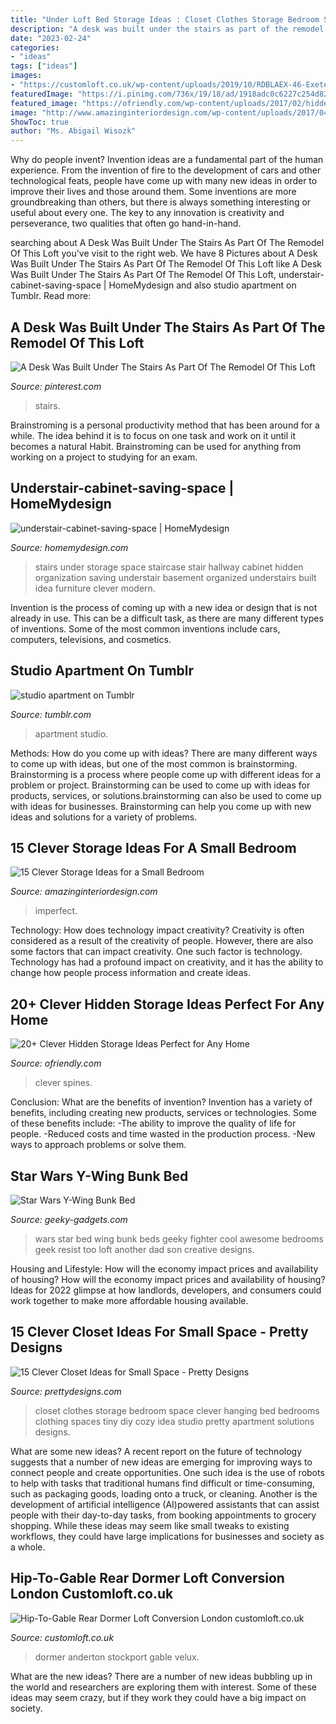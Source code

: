 ```yaml
---
title: "Under Loft Bed Storage Ideas : Closet Clothes Storage Bedroom Space Clever Hanging Bed Bedrooms Clothing Spaces Tiny Diy Cozy Idea Studio Pretty Apartment Solutions Designs"
description: "A desk was built under the stairs as part of the remodel of this loft"
date: "2023-02-24"
categories:
- "ideas"
tags: ["ideas"]
images:
- "https://customloft.co.uk/wp-content/uploads/2019/10/RDBLAEX-46-Exeter-Road-16_low-2-e1470742425438-1.jpg"
featuredImage: "https://i.pinimg.com/736x/19/18/ad/1918adc0c6227c254d82929fc0bfab4c.jpg"
featured_image: "https://ofriendly.com/wp-content/uploads/2017/02/hidden-storage/24-hidden-storage-ideas.jpg"
image: "http://www.amazinginteriordesign.com/wp-content/uploads/2017/04/15-clever-storage-ideas-for-a-small-bedroom-4.jpg"
ShowToc: true
author: "Ms. Abigail Wisozk"
---
```



Why do people invent?
Invention ideas are a fundamental part of the human experience. From the invention of fire to the development of cars and other technological feats, people have come up with many new ideas in order to improve their lives and those around them. Some inventions are more groundbreaking than others, but there is always something interesting or useful about every one. The key to any innovation is creativity and perseverance, two qualities that often go hand-in-hand.

	

		
searching about A Desk Was Built Under The Stairs As Part Of The Remodel Of This Loft you've visit to the right web. We have 8 Pictures about A Desk Was Built Under The Stairs As Part Of The Remodel Of This Loft like A Desk Was Built Under The Stairs As Part Of The Remodel Of This Loft, understair-cabinet-saving-space | HomeMydesign and also studio apartment on Tumblr. Read more:
		
    
## A Desk Was Built Under The Stairs As Part Of The Remodel Of This Loft

<img loading=lazy src="https://i.pinimg.com/736x/19/18/ad/1918adc0c6227c254d82929fc0bfab4c.jpg" onerror="this.onerror=null;this.src='https://tse2.mm.bing.net/th?id=OIP.387qLBTULah-6KwahvBuhwHaLg&amp;pid=15.1';" alt="A Desk Was Built Under The Stairs As Part Of The Remodel Of This Loft">

_Source: pinterest.com_

>stairs. 

	

Brainstroming is a personal productivity method that has been around for a while. The idea behind it is to focus on one task and work on it until it becomes a natural Habit. Brainstroming can be used for anything from working on a project to studying for an exam.

    
## Understair-cabinet-saving-space | HomeMydesign

<img loading=lazy src="https://homemydesign.com/wp-content/uploads/2014/04/understair-cabinet-saving-space.jpg" onerror="this.onerror=null;this.src='https://tse1.mm.bing.net/th?id=OIP.CO5IHHJ_7hR9YrZDsuWlJwHaLT&amp;pid=15.1';" alt="understair-cabinet-saving-space | HomeMydesign">

_Source: homemydesign.com_

>stairs under storage space staircase stair hallway cabinet hidden organization saving understair basement organized understairs built idea furniture clever modern. 

	

Invention is the process of coming up with a new idea or design that is not already in use. This can be a difficult task, as there are many different types of inventions. Some of the most common inventions include cars, computers, televisions, and cosmetics.

    
## Studio Apartment On Tumblr

<img loading=lazy src="https://68.media.tumblr.com/f0d8838cc517701d4b3b09177de60db9/tumblr_mvi3o2bQ1W1rhwm1zo1_500.jpg" onerror="this.onerror=null;this.src='https://tse3.mm.bing.net/th?id=OIP.B8Xc5ybWpg3X6aKB_4-engHaLG&amp;pid=15.1';" alt="studio apartment on Tumblr">

_Source: tumblr.com_

>apartment studio. 

	

Methods: How do you come up with ideas?
There are many different ways to come up with ideas, but one of the most common is brainstorming. Brainstorming is a process where people come up with different ideas for a problem or project. Brainstorming can be used to come up with ideas for products, services, or solutions.brainstorming can also be used to come up with ideas for businesses. Brainstorming can help you come up with new ideas and solutions for a variety of problems.

    
## 15 Clever Storage Ideas For A Small Bedroom

<img loading=lazy src="http://www.amazinginteriordesign.com/wp-content/uploads/2017/04/15-clever-storage-ideas-for-a-small-bedroom-4.jpg" onerror="this.onerror=null;this.src='https://tse1.mm.bing.net/th?id=OIP.KcyHB3k-rvDPYaj-2pGUvgHaNt&amp;pid=15.1';" alt="15 Clever Storage Ideas for a Small Bedroom">

_Source: amazinginteriordesign.com_

>imperfect. 

	

Technology: How does technology impact creativity?
Creativity is often considered as a result of the creativity of people. However, there are also some factors that can impact creativity. One such factor is technology. Technology has had a profound impact on creativity, and it has the ability to change how people process information and create ideas.

    
## 20+ Clever Hidden Storage Ideas Perfect For Any Home

<img loading=lazy src="https://ofriendly.com/wp-content/uploads/2017/02/hidden-storage/24-hidden-storage-ideas.jpg" onerror="this.onerror=null;this.src='https://tse2.mm.bing.net/th?id=OIP.EKkILh-FqfyD8zNCjo7LNgAAAA&amp;pid=15.1';" alt="20+ Clever Hidden Storage Ideas Perfect for Any Home">

_Source: ofriendly.com_

>clever spines. 

	

Conclusion: What are the benefits of invention?
Invention has a variety of benefits, including creating new products, services or technologies. Some of these benefits include: 
-The ability to improve the quality of life for people. 
-Reduced costs and time wasted in the production process.
-New ways to approach problems or solve them.

    
## Star Wars Y-Wing Bunk Bed

<img loading=lazy src="https://www.geeky-gadgets.com/wp-content/uploads/2009/08/star-wars-y-wing-bunk-bed_5.jpg" onerror="this.onerror=null;this.src='https://tse3.mm.bing.net/th?id=OIP.b3_xzGf2VRsFcAF1RD5wxwHaE8&amp;pid=15.1';" alt="Star Wars Y-Wing Bunk Bed">

_Source: geeky-gadgets.com_

>wars star bed wing bunk beds geeky fighter cool awesome bedrooms geek resist too loft another dad son creative designs. 

	

Housing and Lifestyle: How will the economy impact prices and availability of housing?
How will the economy impact prices and availability of housing? 
Ideas for 2022 glimpse at how landlords, developers, and consumers could work together to make more affordable housing available.

    
## 15 Clever Closet Ideas For Small Space - Pretty Designs

<img loading=lazy src="https://www.prettydesigns.com/wp-content/uploads/2015/10/Clothes-Storage.jpg" onerror="this.onerror=null;this.src='https://tse1.mm.bing.net/th?id=OIP.1aTzA40VQhfVq9wn073BxQHaLF&amp;pid=15.1';" alt="15 Clever Closet Ideas for Small Space - Pretty Designs">

_Source: prettydesigns.com_

>closet clothes storage bedroom space clever hanging bed bedrooms clothing spaces tiny diy cozy idea studio pretty apartment solutions designs. 

	

What are some new ideas?
A recent report on the future of technology suggests that a number of new ideas are emerging for improving ways to connect people and create opportunities. One such idea is the use of robots to help with tasks that traditional humans find difficult or time-consuming, such as packaging goods, loading onto a truck, or cleaning. Another is the development of artificial intelligence (AI)powered assistants that can assist people with their day-to-day tasks, from booking appointments to grocery shopping. While these ideas may seem like small tweaks to existing workflows, they could have large implications for businesses and society as a whole.

    
## Hip-To-Gable Rear Dormer Loft Conversion London Customloft.co.uk

<img loading=lazy src="https://customloft.co.uk/wp-content/uploads/2019/10/RDBLAEX-46-Exeter-Road-16_low-2-e1470742425438-1.jpg" onerror="this.onerror=null;this.src='https://tse3.mm.bing.net/th?id=OIP.bFcYAZKE_mJBUYzqOpU7ZQHaEh&amp;pid=15.1';" alt="Hip-To-Gable Rear Dormer Loft Conversion London customloft.co.uk">

_Source: customloft.co.uk_

>dormer anderton stockport gable velux. 

	

What are the new ideas?
There are a number of new ideas bubbling up in the world and researchers are exploring them with interest. Some of these ideas may seem crazy, but if they work they could have a big impact on society.

